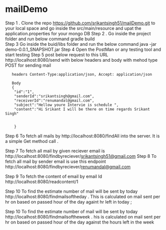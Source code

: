 # mailDemo
Step 1 . Clone the repo https://github.com/srikantsingh51/mailDemo.git to your local space and go inside the src/main/resource
          and upat the application.properties for your mongo DB
Step 2 . Go inside the project folder and run below command 
         gradle build  
Step 3 Go inside the buid/libs folder and run the below command 
          java -jar demo-0.0.1_SNAPSHOT.jar
Step 4 Open the PostMan or any testing tool and start testing
Step 5 post below request to this URL http://localhost:8080/send with below headers and body with mehod type POST
       for sending mail 
       
       headers Content-Type:application/json, Accept: application/json
       
       Body
       {   
        "id":"1",
        "senderId":"srikantsingh@gmail.com",
        "receiverId":"renumandal@gmail.com",
        "subject":"Hellow youre Intervie is schedule ",
        "content":"Hi Srikant I will be there on time regards Srikant Singh"
	
	
        }
  Step 6  To fetch all mails by http://localhost:8080/findAll into the server. It is a simple Get method call .
  
  Step 7  To fetch all  mail by given reciever email is  http://localhost:8080/findbyreciever/srikantsingh51@gmail.com
  Step 8 To fetch all mail by sender email is use this endpoint http://localhost:8080/findbyreciever/renumandal@gmail.com  
  
  Step 9 To fetch the content of email by email Id http://localhost:8080/readcontent/1
  
  Step 10 To find the  estimate number of mail will be sent by today http://localhost:8080/findmailsoftheday . This is calculated on mail sent per hr on based on passed hour of the day againt hr left in today ;
  
  Step 10 To find the  estimate number of mail will be sent by today http://localhost:8080/findmailsoftheweek . his is calculated on mail sent per hr on based on passed hour of the day against the hours left in the week 
